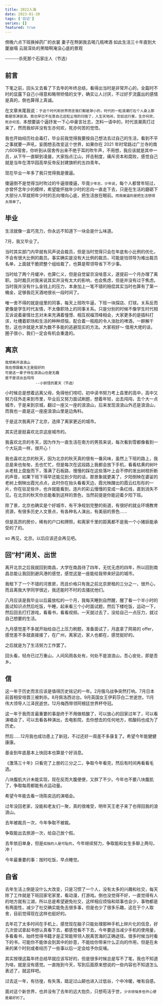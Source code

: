 ```yaml
---
title: 2022入海
date: 2023-01-30
tags: ['日记']
series: []
featured: true
---
```

傍晚六点下班换掉药厂的衣裳
妻子在熬粥我去喝几瓶啤酒
如此生活三十年直到大厦崩塌
云层深处的黑暗啊淹没心底的景观
     
 -------杀死那个石家庄人（节选）

<!--more-->

## 前言
下笔之前，回头又去看了下去年的年终总结，看得出当时是非常开心的，全篇时不时的显露下自己小得意和略带矫情的文字，确实让人讨厌，不过好歹流露出的感情是真的，倒也算得上真诚。

在文章末尾我说：`于这个时代和世界而言我们都是渺小的，时代的一粒浪潮打在个人身上那都是惊涛骇浪。我也早已不在意自己这粒尘埃的归宿了，人生天地间，忽如远行客，生亦何欢，死亦何苦。`本想要装个逼抒发一下心中豪言壮志，怎料一语中的，时代浪潮真打过来了，然而我却并没有生亦何欢，死亦何苦的觉悟。

我也开始经历社会毒打，毕业前我觉得我要按自己想法去过自己的生活，看到不平之事就要一声吼，妄图想去改变这个世界，如果你在 2021 年时常路过广兰寺的南六609宿舍，你听到从宿舍传出来不绝于耳的吹牛声，不用想，我应该就是其中一员，从下午一直聊到凌晨，大家指点江山，抨击制度，痛斥资本和腐败，感觉自己就是当年在清华园高举反帝反封建旗帜的五四青年。

现在毕业一年多了我只觉得我是傻逼。

傻逼倒不是觉得当时吹过的牛逼很傻逼，毕竟`少年志，少年说`，每个人都曾年轻过，亦曾怀念年少的模样，希望能怀揣年少时的志向一直走下去，只是在生活的磨砺下大部分人早就把年少时的志向埋向心底，把生活放在眼前。`而我傻逼的是把生活想得太简单了`。

## 毕业

生活就像一盒巧克力，你永远不知道下一块会是什么味道。

7月，我又毕业了。

当时其实部门内早就有风声说会裁员，但是当时觉得只会在年底有小比例的优化，不会有很大比例的裁员。事实确实是没有大比例的裁员，可能是怕领导为难出裁员名单，上面就干脆把整个组给裁了，也算是帮领导省下不少事。

当时给了两个月缓冲，也算仁义，但是自觉留京没啥意义，遂提前一个月办理了离职。当时裁员对我来说其实并没有太大的影响，也会焦虑，但是并没有过于焦虑。当时我并没有什么金钱上的压力，本身加上一笔不错的赔偿其实当时也算有了第一桶金，足够我花天酒地很长一段时间了。

唯一舍不得的就是组里的同事，每天上班吹牛逼，下班一块探店、打球。关系反而更像是学生时代友情，不太像职场上的同事关系。只是分别的时候不像学生时代相互诉说着豪情壮志对未来充满着憧憬、相互祝福顶峰相会，大家更多的是插科打诨，吐槽着职场和生活的种种烦恼，配合着一瓶瓶的令人涨肚的啤酒，一醉解千愁，这也许就是大家为数不多能的逃避现实的方法。大家祝好～ 借用大佬的话，圈子很小，我们一定会有机会重逢的。

## 离京
```
我想离开浪浪山
我在想跟着大王是挺好的
可是这一辈子待在浪浪山也是无趣
是不是该出去闯闯
              --小妖怪的夏天（节选）
```
小时候总是想着远离父母，免得他们唠叨，初中读书努力考上县里的高中，高中又努力往外走来到市里，毕业后又努力面试刷题，想着年轻，出去闯闯，去个大一点城市，于是来到京城，翻过一座又一座的浪浪山，后来发现浪浪山外还是浪浪山，而我也一直是这一座座浪浪山里是边角料。

于是这次我离开了北京，选择了离家更近的城市。

其实还是挺喜欢北京这座城市的。

我喜欢北京的冬天，因为作为一直生活在南方的男孩来说，每次看到雪都像看到一个大玩具一样，很开心！

我也喜欢北京的秋天，因为北京的秋天真的很有一番风味，虽然上下班的路上，我总是来也匆匆，去也忙忙，但是每次在这段路上我都会放下手机，看看枯黄的树叶从老枝上盘旋而下，落满了石板路，慢慢的踩在这些落叶上会不停的发出树枝折断的声音，如果下班下得早还能见到夕阳的话，那景象就更美了，夕阳倒映在婆娑的老树上倒映出霞光点点，此时你在抬头看看天边，霞光映蹭出的霞云红彤彤的一片，你在驻足些许，也许就能看到，连片的彩云慢慢的变成一条红线，直到消失不见。在北京的秋天你总能看到这样的景色，当然前提是你能迎着夕阳下班。

除了景，北京也确实是个好城市，有干净规划完整的街道，有很好的就业环境教育资源，有很多历史人文景点，有各种名人演出，有美丽的景色...... 

但是高昂的房价，稀有的户口和牌照，和离家千里的距离都不是我一个小猪妖能承受的了的。

so 再见，北京。以后应该还会再见吧。

## 回“村”闭关、出世

离开北京之后我就回到南昌，大学在南昌待了四年，无忧无虑的四年，所以回到南昌总能让我回到避风港的感觉，感觉这是一座能给我带来好运的城市。

我租下了一个不错的河景房，而且价格只有我之前北京房租的三分之一，很开心，而且离我大学同学很近，我还能时不时的去骚扰他们。

八月应该是我毕业以后最放松的一个月，我每天睡到自然醒，醒了看一个半小时的面试知识点然后吃饭，午睡，起来看三个小时面试题，然后下楼吃饭，运动一下，然后回去打打游戏，看看书，看看视频。一天就过去了，没给自己一点压力，就过自己想要的生活。

九月感觉差不多就开始给自己上压力刷题，准备面试了，月底拿了网易的 offer，感觉差不多就直接接了，在广州，离家近，家人也都在，感觉挺好的。

之后就是为了生活努力工作罢了。

回头看，轻舟已过万重山，人间风雨各处有，何处不是浪浪山，吾心安处，即是吾乡。

## 信

这一年于历史而言应该是值得历史铭记的一年。2月俄乌战争突然打响。7月日本前首相安培晋三被刺杀。8月佩洛西访台。9月英国女王伊莉莎白二世逝世。11月伟大领导人江泽民逝世。12月梅西带领阿根廷世界杯夺冠。

这一年于我而言最重要的事是终于不用做核酸了，可以放心的回家过年了，可以看演唱会了，可以去看各种演出，去电影院，去你想去的任何地方，核酸码也成为了历史。

然后......12月我也成功患上了新冠，不过还好一周差不多康复了。希望今年能健健康康。

基金到年底基本上快回本也算是个好消息。

《激荡三十年》只看完了上册的三分之二，争取今年看完，然后有时间再看看毛选。

八块腹肌大计未能实现，现在反而大腹便便，又胖了不少。今年也不要八块腹肌了，争取每周都能有点运动量。

希望今年能去看一场陈奕迅的演唱会。

过年没回老家，没能和老友们一聚，真的很难受，明年天王老子来了也得回我的浪浪山。

去年被裁员一次，今年争取不被裁。

争取能出去旅游一次，给自己放个假。

去年依旧单身，但是`孤独的人是可耻的`，今年继续努力，争取能和女生多聊上两句，冲！

今年最重要的事：按时吃饭，早点睡觉。


## 自省

去年生活上倒是没什么大改变，只是习惯了一个人，没有太多的兴趣和社交，每天除了工作就是下班回家宅家里，看动漫，打游戏。倒也没觉得不好，一直觉得有人的地方就有江湖，所以总是希望避免社交，这样相应烦恼和琐事也会少，事物都是有两面性，减少了社交确实能免去很多事，但是也少了很多乐趣，这在于个人取舍，目前觉得现在这样也挺好的。

去年花了太多时间在手机上，感觉现在脑子只能处理那种手机上碎片化的信息，好几次尝试拿起书想认真看下去，都感觉看不下去，今年要适当减少手机的使用量，多看看书，始终觉得书籍才是正常能带领人脱离苦海的正确途径。很多时候当时看下的书，可能你不能体会到其中的妙意，不能给你带来什么正向的作用，但是在未来的某个时刻或者经历了一些事以后一定会给予你反哺。

其实按理这篇年终总结早就应该写好的，但是很多时候总是写不了笔，我也不知道为啥，就是没有感觉。一直拖到今天，写到后面原来想说的一些内容也不知道怎么表述了，就这样吧。

过去这一年，有彷徨，有失落，踏足过山颠也进入过低谷，个中冷暖，唯有自感。

面对这个新世界，也并没有了去年的远大抱负，只想苟活于世，`少许烦恼多些开心便是最好的了`。












